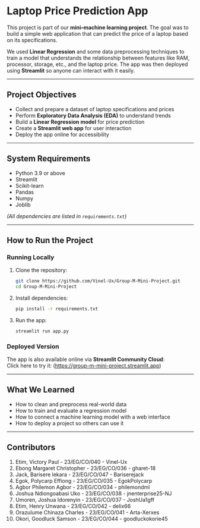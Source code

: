 #  Laptop Price Prediction App  

This project is part of our **mini–machine learning project**. The goal was to build a simple web application that can predict the price of a laptop based on its specifications.  

We used **Linear Regression** and some data preprocessing techniques to train a model that understands the relationship between features like RAM, processor, storage, etc., and the laptop price. The app was then deployed using **Streamlit** so anyone can interact with it easily.  

---

##  Project Objectives  
- Collect and prepare a dataset of laptop specifications and prices  
- Perform **Exploratory Data Analysis (EDA)** to understand trends  
- Build a **Linear Regression model** for price prediction  
- Create a **Streamlit web app** for user interaction  
- Deploy the app online for accessibility  

---

##  System Requirements  
- Python 3.9 or above  
- Streamlit  
- Scikit-learn  
- Pandas  
- Numpy  
- Joblib  

*(All dependencies are listed in `requirements.txt`)*  

---

##  How to Run the Project  

###  Running Locally  
1. Clone the repository:  
   ```bash
   git clone https://github.com/Vinel-Ux/Group-M-Mini-Project.git
   cd Group-M-Mini-Project
   ```
2. Install dependencies:  
   ```bash
   pip install -r requirements.txt
   ```
3. Run the app:  
   ```bash
   streamlit run app.py
   ```

###  Deployed Version  
The app is also available online via **Streamlit Community Cloud**:  
Click here to try it: (https://group-m-mini-project.streamlit.app) 

---

##  What We Learned  
- How to clean and preprocess real-world data  
- How to train and evaluate a regression model  
- How to connect a machine learning model with a web interface  
- How to deploy a project so others can use it  

---

##  Contributors  
1. Etim, Victory Paul - 23/EG/CO/040 - Vinel-Ux
2. Ebong Margaret Christopher - 23/EG/CO/036 - gharet-18
3. Jack, Barisere lekara - 23/EG/CO/047 - Bariserejack
4. Egok, Polycarp Effiong - 23/EG/CO/035 - EgokPolycarp
5. Agbor Philemon Agbor - 23/EG/CO/034 - philemondml
6. Joshua Ndiongoabasi Uko - 23/EG/CO/038 - jnenterprise25-NJ
7. Umoren, Joshua Idorenyin - 23/EG/CO/037 - JoshUa1gff
8. Etim, Henry Unwana - 23/EG/CO/042 - delix66
9. Orazulume Chinaza Charles - 23/EG/CO/041 - Arta-Xerxes
10. Okori, Goodluck Samson - 23/EG/CO/044 - goodluckokorie45


